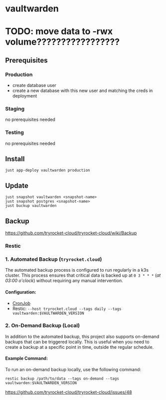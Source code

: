 # vaultwarden

# TODO: move data to -rwx volume?????????????????

## Prerequisites

### Production

- create database user
- create a new database with this new user and matching the creds in deployment

### Staging

no prerequisites needed

### Testing

no prerequisites needed

## Install 

    just app-deploy vaultwarden production

## Update

    just snapshot vaultwarden <snapshot-name>
    just snapshot postgres <snapshot-name>
    just buckup vaultwarden

## Backup

https://github.com/tryrocket-cloud/tryrocket-cloud/wiki/Backup

### Restic

### 1. Automated Backup (`tryrocket.cloud`)

The automated backup process is configured to run regularly in a k3s cluster. This process ensures that critical data is backed up at `0 3 * * *` (*at 03:00 o'clock*) without requiring any manual intervention.

#### Configuration:

- [CronJob](./overlays/production/backup/backup-cronjob.yaml)
- Restic: `--host tryrocket.cloud --tags daily --tags vaultwarden:$VAULTWARDEN_VERSION`

### 2. On-Demand Backup (Local)

In addition to the automated backup, this project also supports on-demand backups that can be triggered locally. This is useful when you need to create a backup at a specific point in time, outside the regular schedule.

#### Example Command:

To run an on-demand backup locally, use the following command:

    restic backup /path/to/data --tags on-demand --tags vaultwarden:$VAULTWARDEN_VERSION

https://github.com/tryrocket-cloud/tryrocket-cloud/issues/48
